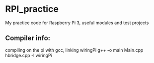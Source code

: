 # RPI_practice
My practice code for Raspberry Pi 3, useful modules and test projects

## Compiler info:
compiling on the pi with gcc, linking wiringPi
g++ -o main Main.cpp hbridge.cpp -l wiringPi


